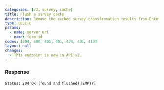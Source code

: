 ```yaml
---
categories: [v2, survey, cache]
title: Flush a survey cache
description: Remove the cached survey transformation results from Enketo. To be used when an already-launched XForm has been edited and is re-published. Highly recommended to use this **only when necessary** to avoid severe loading performance degradation.
type: DELETE
params: 
  - name: server_url 
  - name: form_id
codes: [204, 400, 401, 403, 404, 405, 410]
layout: null
changes:
  - This endpoint is new in API v2.
---
```


### Response

```Status: 204 OK (found and flushed)```
```[EMPTY]```
